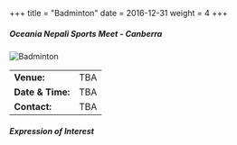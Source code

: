 +++
title = "Badminton"
date = 2016-12-31
weight = 4
+++

<div class="row">

<div class="col-md-5">

##### **Oceania Nepali Sports Meet - Canberra**

<img class="img-thumbnail" src="../.././img/ONSM-2020.jpg" alt="Badminton">

<table class="table table-responsive">
<tbody>
<tr>
<td><b>Venue:</b></td>
<td>
TBA
</td>
</tr>
<tr>
<td><b>Date & Time:</b></td>
<td>TBA</td>
</tr>
<td><b>Contact:</b></td>
<td>TBA</td>
</tr>
</tbody>
</table>
</div>

<div class="col-md-7">

##### **Expression of Interest**
<script type="text/javascript" src="https://form.jotform.com/jsform/203383630737860"></script>
</div>

</div>